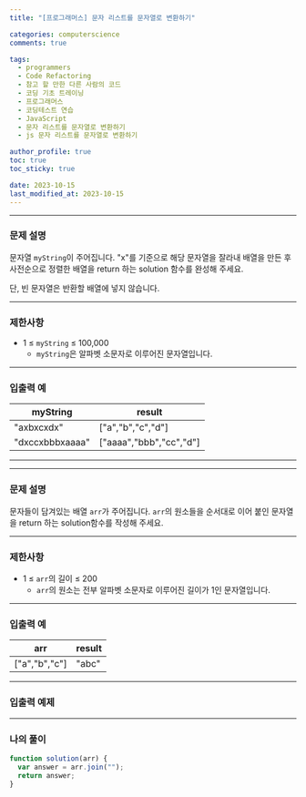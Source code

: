 ```yaml
---
title: "[프로그래머스] 문자 리스트를 문자열로 변환하기"

categories: computerscience
comments: true

tags:
  - programmers
  - Code Refactoring
  - 참고 할 만한 다른 사람의 코드
  - 코딩 기초 트레이닝
  - 프로그래머스
  - 코딩테스트 연습
  - JavaScript
  - 문자 리스트를 문자열로 변환하기
  - js 문자 리스트를 문자열로 변환하기

author_profile: true
toc: true
toc_sticky: true

date: 2023-10-15
last_modified_at: 2023-10-15
---
```


---

### 문제 설명

문자열 `myString`이 주어집니다. "x"를 기준으로 해당 문자열을 잘라내 배열을 만든 후 사전순으로 정렬한 배열을 return 하는 solution 함수를 완성해 주세요.

단, 빈 문자열은 반환할 배열에 넣지 않습니다.

---

### 제한사항

- 1 ≤ `myString` ≤ 100,000
  - `myString`은 알파벳 소문자로 이루어진 문자열입니다.

---

### 입출력 예

| myString        | result                  |
| --------------- | ----------------------- |
| "axbxcxdx"      | ["a","b","c","d"]       |
| "dxccxbbbxaaaa" | ["aaaa","bbb","cc","d"] |

---

---

### 문제 설명

문자들이 담겨있는 배열 `arr`가 주어집니다. `arr`의 원소들을 순서대로 이어 붙인 문자열을 return 하는 solution함수를 작성해 주세요.

---

### 제한사항

- 1 ≤ `arr`의 길이 ≤ 200
  - `arr`의 원소는 전부 알파벳 소문자로 이루어진 길이가 1인 문자열입니다.

---

### 입출력 예

| arr           | result |
| ------------- | ------ |
| ["a","b","c"] | "abc"  |

---

### 입출력 예제

---

### 나의 풀이

```jsx
function solution(arr) {
  var answer = arr.join("");
  return answer;
}
```
